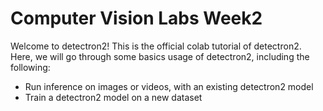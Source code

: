 # Computer Vision Labs Week2
Welcome to detectron2! This is the official colab tutorial of detectron2. Here, we will go through some basics usage of detectron2, including the following:
* Run inference on images or videos, with an existing detectron2 model
* Train a detectron2 model on a new dataset
